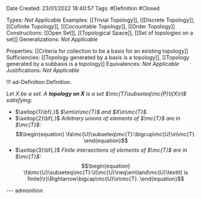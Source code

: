 <br />
<br />

Date Created: 23/01/2022 18:40:57
Tags: #Definition #Closed 

Types: _Not Applicable_
Examples: [[Trivial Topology]], [[Discrete Topology]], [[Cofinite Topology]], [[Cocountable Topology]], [[Order Topology]]
Constructions: [[Open Set]], [[Topological Space]], [[Set of topologies on a set]]
Generalizations: _Not Applicable_

Properties: [[Criteria for collection to be a basis for an existing topology]]
Sufficiencies: [[Topology generated by a basis is a topology]], [[Topology generated by a subbasis is a topology]]
Equivalences: _Not Applicable_
Justifications: _Not Applicable_

!!! ad-Definition Definition.

_Let $X$ be a set. A **topology on $X$** is a set $\mc{T}\subseteq\mc{P}\l(X\r)$ satisfying:_
* $\axitop{1}\bf{.}$ _$\em\in\mc{T}$ and $X\in\mc{T}$._
* $\axitop{2}\bf{.}$ _Arbitrary unions of elements of $\mc{T}$ are in $\mc{T}$:_
$$\begin{equation}
    \fa\mc{U}\subseteq\mc{T}:\bigcup\mc{U}\in\mc{T}.
\end{equation}$$
* $\axitop{3}\bf{.}$ _Finite intersections of elements of $\mc{T}$ are in $\mc{T}$:_
$$\begin{equation}
    \fa\mc{U}\subseteq\mc{T}:\l(\mc{U}\neq\em\land\mc{U}\textit{ is finite}\r)\Rightarrow\bigcap\mc{U}\in\mc{T}.
\end{equation}$$

--- admonition
